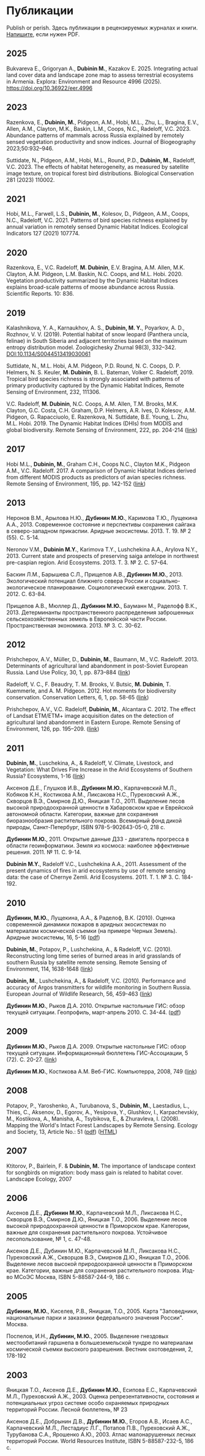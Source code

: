 # Публикации

Publish or perish. Здесь публикации в рецензируемых журналах и книги. [Напишите](/about/), если нужен PDF.

## 2025

Bukvareva E.,  Grigoryan A.,  **Dubinin M.**,  Kazakov E. 2025. Integrating actual land cover data and landscape zone map to assess terrestrial ecosystems in Armenia. Explora: Environment and Resource 4996 (2025). https://doi.org/10.36922/eer.4996

## 2023

Razenkova, E., **Dubinin, M.**, Pidgeon, A.M., Hobi, M.L., Zhu, L., Bragina, E.V., Allen, A.M., Clayton, M.K., Baskin, L.M., Coops, N.C., Radeloff, V.C. 2023. Abundance patterns of mammals across Russia explained by remotely sensed vegetation productivity and snow indices. Journal of Biogeography 2023;50:932–946.

Suttidate, N., Pidgeon, A.M., Hobi, M.L., Round, P.D., **Dubinin, M.**, Radeloff, V.C. 2023. The effects of habitat heterogeneity, as measured by satellite image texture, on tropical forest bird distributions. Biological Conservation 281 (2023) 110002.

## 2021

Hobi, M.L., Farwell, L.S., **Dubinin, M.**, Kolesov, D., Pidgeon, A.M., Coops, N.C., Radeloff, V.C. 2021. Patterns of bird species richness explained by annual variation in remotely sensed Dynamic Habitat Indices. Ecological Indicators 127 (2021) 107774.

## 2020

Razenkova, E., V.C. Radeloff, **M. Dubinin**, E.V. Bragina, A.M. Allen, M.K. Clayton, A.M. Pidgeon, L.M. Baskin, N.C. Coops, and M.L. Hobi. 2020. Vegetation productivity summarized by the Dynamic Habitat Indices explains broad-scale patterns of moose abundance across Russia. Scientific Reports. 10: 836.

## 2019

Kalashnikova, Y. A., Karnaukhov, A. S., **Dubinin, M. Y.**, Poyarkov, A. D., Rozhnov, V. V. (2019). Potential habitat of snow leopard (Panthera uncia, felinae) in South Siberia and adjacent territories based on the maximum entropy distribution model. Zoologichesky Zhurnal 98(3), 332–342. [DOI:10.1134/S0044513419030061](https://doi.org/10.1134/S0044513419030061)

Suttidate, N., M.L. Hobi, A.M. Pidgeon, P.D. Round, N. C. Coops, D. P. Helmers, N. S. Keuler, **M. Dubinin**, B. L. Bateman, Volker C. Radeloff, 2019. Tropical bird species richness is strongly associated with patterns of primary productivity captured by the Dynamic Habitat Indices, Remote Sensing of Environment, 232, 111306.

V.C. Radeloff, **M. Dubinin**, N.C. Coops, A.M. Allen, T.M. Brooks, M.K. Clayton, G.C. Costa, C.H. Graham, D.P. Helmers, A.R. Ives, D. Kolesov, A.M. Pidgeon, G. Rapacciuolo, E. Razenkova, N. Suttidate, B.E. Young, L. Zhu, M.L. Hobi. 2019. The Dynamic Habitat Indices (DHIs) from MODIS and global biodiversity. Remote Sensing of Environment, 222, pp. 204-214 ([link](https://www.sciencedirect.com/science/article/pii/S0034425718305625?dgcid=coauthor))

## 2017

Hobi M.L., **Dubinin, M.**, Graham C.H., Coops N.C., Clayton M.K., Pidgeon A.M., V.C. Radeloff. 2017. A comparison of Dynamic Habitat Indices derived from different MODIS products as predictors of avian species richness. Remote Sensing of Environment, 195, pp. 142-152 ([link](http://www.sciencedirect.com/science/article/pii/S0034425717301682))

## 2013

Неронов В.М., Арылова Н.Ю., **Дубинин М.Ю.**, Каримова Т.Ю., Лущекина А.А., 2013. Современное состояние и перспективы сохранения сайгака в северо-западном прикаспии. Аридные экосистемы. 2013. Т. 19. № 2 (55). С. 5-14.

Neronov V.M., **Dubinin M.Y.**, Karimova T.Y., Lushchekina A.A., Arylova N.Y., 2013. Current state and prospects of preserving saiga antelope in northwest pre-caspian region. Arid Ecosystems. 2013. Т. 3. № 2. С. 57-64.

Баскин Л.М., Барышева С.Л., Прищепов А.В., **Дубинин М.Ю.**, 2013. Экологический потенциал ближнего севера России и социально-экологическое планирование. Социологический ежегодник. 2013. Т. 2012. С. 63-84.

Прищепов А.В., Мюллер Д., **Дубинин М.Ю.**, Бауманн М., Раделофф В.К., 2013. Детерминанты пространственного распределения заброшенных сельскохозяйственных земель в Европейской части России. Пространственная экономика. 2013. № 3. С. 30-62.

## 2012

Prishchepov, A.V., Müller, D., **Dubinin, M.**, Baumann, M., V.C. Radeloff. 2013. Determinants of agricultural land abandonment in post-Soviet European Russia. Land Use Policy, 30, 1, pp. 873–884 ([link](http://www.sciencedirect.com/science/article/pii/S0264837712001160))

Radeloff, V. C., F. Beaudry, T. M. Brooks, V. Butsic, **M. Dubinin**, T. Kuemmerle, and A. M. Pidgeon. 2012. Hot moments for biodiversity conservation. Conservation Letters, 6, 1, pp. 58-65 ([link](http://onlinelibrary.wiley.com/doi/10.1111/j.1755-263X.2012.00290.x/abstract))

Prishchepov, A.V., V.C. Radeloff, **Dubinin, M.**, Alcantara C. 2012. The effect of Landsat ETM/ETM+ image acquisition dates on the detection of agricultural land abandonment in Eastern Europe. Remote Sensing of Environment, 126, pp. 195–209. ([link](http://www.sciencedirect.com/science/article/pii/S0034425712003306))

## 2011

**Dubinin, M.**, Luschekina, A., & Radeloff, V. Climate, Livestock, and Vegetation: What Drives Fire Increase in the Arid Ecosystems of Southern Russia? Ecosystems, 1-16 ([link](http://www.springerlink.com/content/8k3546x7074685p4/))

Аксенов Д.Е., Глушков И.В., **Дубинин М.Ю.**, Карпачевский М.Л., Кобяков К.Н., Костикова А.М., Ликсакова Н.С., Пуреховский А.Ж., Скворцов В.Э., Смирнов Д.Ю., Яницкая Т.О., 2011. Выделение лесов высокой природоохранной ценности в Хабаровском крае и Еврейской автономной области. Категории, важные для сохранения биоразнообразия растительного покрова. Всемирный фонд дикой природы, Санкт-Петербург, ISBN 978-5-902643-05-0, 218 с.

**Дубинин М.Ю.**, 2011. Открытые данные ДЗЗ - двигатель прогресса в области геоинформатики. Земля из космоса: наиболее эффективные решения. 2011. № 11. С. 9-14.

**Dubinin M.Y.**, Radeloff V.C., Lushchekina A.A., 2011. Assessment of the present dynamics of fires in arid ecosystems by use of remote sensing data: the case of Chernye Zemli. Arid Ecosystems. 2011. Т. 1. № 3. С. 184-192.

## 2010

**Дубинин, М.Ю.**, Лущекина, А.А., & Раделоф, В.К. (2010). Оценка современной динамики пожаров в аридных экосистемах по материалам космической съемки (на примере Черных Земель). Аридные экосистемы, 16, 5-16 ([pdf](https://m-d.me/docs/dubinin2010_aridnye_ecosystemy_fin.pdf))

**Dubinin, M.**, Potapov, P., Lushchekina, A., & Radeloff, V.C. (2010). Reconstructing long time series of burned areas in arid grasslands of southern Russia by satellite remote sensing. Remote Sensing of Environment, 114, 1638-1648 ([link](http://www.sciencedirect.com/science?_ob=ArticleURL&_udi=B6V6V-4YVG86W-1&_user=443835&_coverDate=08%2F16%2F2010&_rdoc=1&_fmt=high&_orig=search&_origin=search&_sort=d&_docanchor=&view=c&_searchStrId=1491296203&_rerunOrigin=google&_acct=C000020958&_version=1))

**Dubinin, M.**, Lushchekina, A., & Radeloff, V.C. (2010). Performance and accuracy of Argos transmitters for wildlife monitoring in Southern Russia. European Journal of Wildlife Research, 56, 459-463 ([link](http://www.springerlink.com/content/e781824912566764/))

**Дубинин М.Ю.**, Рыков Д.А. 2010. Открытые настольные ГИС: обзор текущей ситуации. Геопрофиль, март-апрель 2010. С. 34-44. ([pdf](http://gis-lab.info/docs/dubinin-rykov10_opengis-geoprofile.pdf))

## 2009

**Дубинин М.Ю.**, Рыков Д.А. 2009. Открытые настольные ГИС: обзор текущей ситуации. Информационный бюллетень ГИС-Ассоциации, 5 (72). С. 20-27. ([link](http://gisa.ru/58144.html))

**Дубинин М.Ю.**, Костикова А.М. Веб-ГИС. Компьютерра, 2008, 749 ([link](http://gis-lab.info/qa/webgis.html))

## 2008

Potapov, P., Yaroshenko, A., Turubanova, S., **Dubinin, M.**, Laestadius, L., Thies, C., Aksenov, D., Egorov, A., Yesipova, Y., Glushkov, I., Karpachevskiy, M., Kostikova, A., Manisha, A., Tsybikova, E., & Zhuravleva, I. (2008). Mapping the World's Intact Forest Landscapes by Remote Sensing. Ecology and Society, 13, Article No.: 51 ([pdf](http://www.ecologyandsociety.org/vol13/iss2/art51/ES-2008-2670.pdf)) ([HTML](http://www.ecologyandsociety.org/vol13/iss2/art51/))

## 2007

Ktitorov, P., Bairlein, F. & **Dubinin, M.** The importance of landscape context for songbirds on migration: body mass gain is related to habitat cover. Landscape Ecology, 2007

## 2006

Аксенов Д.Е., **Дубинин М.Ю.**, Карпачевский М.Л., Ликсакова Н.С., Скворцов В.Э., Смирнов Д.Ю., Яницкая Т.О., 2006. Выделение лесов высокой природоохранной ценности в Приморском крае. Категории, важные для сохранения растительного покрова. Устойчивое лесопользование, № 1, с. 47-48.

Аксенов Д.Е., Дубинин М.Ю., Карпачевский М.Л., Ликсакова Н.С., Пуреховский А.Ж., Скворцов В.Э., Смирнов Д.Ю., Яницкая Т.О., 2006. Выделение лесов высокой природоохранной ценности в Приморском крае. Категории, важные для сохранения растительного покрова. Изд-во МСоЭС Москва, ISBN 5-88587-244-9, 186 с.

## 2005

**Дубинин, М.Ю.**, Киселев, Р.В., Яницкая, Т.О., 2005. Карта "Заповедники, национальные парки и заказники федерального значения России". Москва.

Поспелов, И.Н., **Дубинин, М.Ю.**, 2005. Выделение гнездовых местообитаний гаршнепа в большеземельской тундре по материалам космической съемки высокого разрешения. Вестник охотоведения, 2, 178-192

## 2003

Яницкая Т.О., Аксенов Д.Е., **Дубинин М.Ю.**, Есипова Е.С., Карпачевский М.Л., Пуреховский А.Ж., 2003. Оценка репрезентативности, состояния и потенциальных угроз системе особо охраняемых природных территорий России. Лесной бюллетень, № 23

Аксенов Д.Е., Добрынин Д.В., **Дубинин М.Ю.**, Егоров А.В., Исаев А.С., Карпачевский М.Л., Лестадиус Л.Г., Потапов П.В., Пуреховский А.Ж., Турубанова С.А., Ярошенко А.Ю., 2003. Атлас малонарушенных лесных территорий России. World Resources Institute, ISBN 5-88587-232-5, 186 с.
